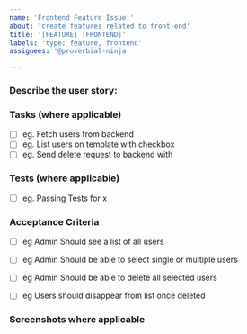 ```yaml
---
name: 'Frontend Feature Issue:'
about: 'create features related to front-end'
title: '[FEATURE] [FRONTEND]'
labels: 'type: feature, frontend'
assignees: '@proverbial-ninja'

---
```


### Describe the user story:
<!-- eg Admin should be able to delete single or multiple users so that it is easier to manage users.  -->

### Tasks (where applicable)
<!-- Please describe front-end tasks needed to accomplished this-->
- [ ]  eg. Fetch users from backend
- [ ]  eg. List users on template with checkbox
- [ ]  eg. Send delete request to backend with

### Tests (where applicable)
<!-- Please describe tests-->
- [ ]  eg. Passing Tests for x


### Acceptance Criteria
<!-- Detailed checklist of acceptance criteria  -->
- [ ] eg Admin Should see a list of all users
- [ ] eg Admin Should be able to select single or multiple users
- [ ] eg Admin Should be able to delete all selected users
- [ ] eg Users should disappear from list once deleted




### Screenshots where applicable
